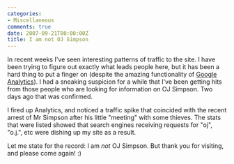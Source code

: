 ```yaml
---
categories:
- Miscellaneous
comments: true
date: 2007-09-21T00:00:00Z
title: I am not OJ Simpson
---
```


In recent weeks I've seen interesting patterns of traffic to the site. I have been trying to figure out exactly what leads people here, but it has been a hard thing to put a finger on (despite the amazing functionality of <a href="http://www.google.com/analytics" title="Google Analytics">Google Analytics</a>). I had a sneaking suspicion for a while that I've been getting hits from those people who are looking for information on OJ Simpson. Two days ago that was confirmed.

I fired up Analytics, and noticed a traffic spike that coincided with the recent arrest of Mr Simpson after his little "meeting" with some thieves. The stats that were listed showed that search engines receiving requests for "oj", "o.j.", etc were dishing up my site as a result.

Let me state for the record: I am <em>not</em> OJ Simpson. But thank you for visiting, and please come again! :)
